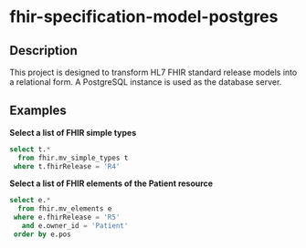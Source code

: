 # fhir-specification-model-postgres

## Description

This project is designed to transform HL7 FHIR standard release models into a relational form. A PostgreSQL instance is used as the database server.

## Examples

**Select a list of FHIR simple types**

```sql
select t.*
  from fhir.mv_simple_types t
 where t.fhirRelease = 'R4'
```

**Select a list of FHIR elements of the Patient resource**

```sql
select e.*
  from fhir.mv_elements e
 where e.fhirRelease = 'R5'
   and e.owner_id = 'Patient'
 order by e.pos
```




